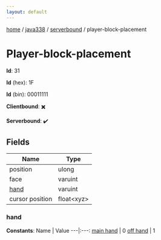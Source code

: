 ```yaml
---
layout: default
---
```


[home](/)  /  [java338](/protocol/java338)  /  [serverbound](/protocol/java338/serverbound)  /  player-block-placement

# Player-block-placement

**Id**: 31

**Id** (hex): 1F

**Id** (bin): 00011111

**Clientbound**: ✖️

**Serverbound**: ✔️

## Fields

Name | Type
---|---
position | ulong
face | varuint
[hand](#hand) | varuint
cursor position | float&lt;xyz&gt;

### hand

**Constants**:
Name | Value
---|:---:
[main hand](hand_main-hand) | 0
[off hand](hand_off-hand) | 1

